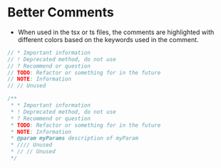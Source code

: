 # Better Comments

- When used in the tsx or ts files, the comments are highlighted with different colors based on the keywords used in the comment.

```typescript
// * Important information
// ! Deprecated method, do not use
// ? Recommend or question
// TODO: Refactor or something for in the future
// NOTE: Information
// // Unused

/**
 * * Important information
 * ! Deprecated method, do not use
 * ? Recommend or question
 * TODO: Refactor or something for in the future
 * NOTE: Information
 * @param myParams description of myParam
 * //// Unused
 * // // Unused
 */
```
